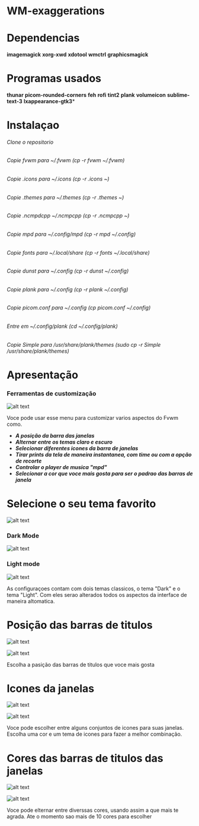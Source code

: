 # WM-exaggerations

# Dependencias

**imagemagick**
**xorg-xwd**
**xdotool**
**wmctrl**
**graphicsmagick**

# Programas usados

**thunar**
**picom-rounded-corners**
**feh**
**rofi**
**tint2**
**plank**
**volumeicon**
**sublime-text-3**
**lxappearance-gtk3***

# Instalaçao

###### Clone o repositorio
###### Copie fvwm para ~/.fvwm (cp -r fvwm ~/.fvwm)
###### Copie .icons para ~/.icons (cp -r .icons ~)
###### Copie .themes para ~/.themes (cp -r .themes ~)
###### Copie .ncmpdcpp ~/.ncmpcpp (cp -r .ncmpcpp ~)
###### Copie mpd para ~/.config/mpd (cp -r mpd ~/.config)
###### Copie fonts para ~/.local/share (cp -r fonts ~/.local/share)
###### Copie dunst para ~/.config (cp -r dunst ~/.config)
###### Copie plank para ~/.config (cp -r plank ~/.config)
###### Copie picom.conf para ~/.config (cp picom.conf ~/.config)
###### Entre em ~/.config/plank (cd  ~/.config/plank)
###### Copie Simple para /usr/share/plank/themes (sudo cp -r Simple /usr/share/plank/themes)

# Apresentação

### Ferramentas de customização

![alt text](https://github.com/hype-moment/WM-exaggerations/blob/main/exemplos/toos.png)

Voce pode usar esse menu para customizar varios aspectos do Fvwm como. 
- ***A posição da barra das janelas*** 
- ***Alternar entre os temas claro e escuro*** 
- ***Selecionar diferentes icones da barra de janelas*** 
- ***Tirar prints da tela de maneira instantanea, com time ou com a opção de recorte*** 
- ***Controlar o player de musica "mpd"*** 
- ***Selecionar a cor que voce mais gosta para ser o padrao das barras de janela*** 

# Selecione o seu tema favorito

![alt text](https://github.com/hype-moment/WM-exaggerations/blob/main/exemplos/mode.png)

### Dark Mode

![alt text](https://github.com/hype-moment/WM-exaggerations/blob/main/exemplos/Dark.png)

### Light mode

![alt text](https://github.com/hype-moment/WM-exaggerations/blob/main/exemplos/Light.png)

As configuraçoes contam com dois temas classicos, o tema "Dark" e o tema "Light". 
Com eles serao alterados todos os aspectos da interface de maneira altomatica.

# Posição das barras de titulos

![alt text](https://github.com/hype-moment/WM-exaggerations/blob/main/exemplos/wposition.png)

![alt text](https://github.com/hype-moment/WM-exaggerations/blob/main/exemplos/Wposition.png)

Escolha a pasição das barras de titulos que voce mais gosta

# Icones da janelas

![alt text](https://github.com/hype-moment/WM-exaggerations/blob/main/exemplos/wicons.png)

![alt text](https://github.com/hype-moment/WM-exaggerations/blob/main/exemplos/Wicons.png)

Voce pode escolher entre alguns conjuntos de icones para suas janelas. 
Escolha uma cor e um tema de icones para fazer a melhor combinação.

# Cores das barras de titulos das janelas

![alt text](https://github.com/hype-moment/WM-exaggerations/blob/main/exemplos/color.png)

![alt text](https://github.com/hype-moment/WM-exaggerations/blob/main/exemplos/Colors.png)

Voce pode elternar entre diverssas cores, usando assim a que mais te agrada. 
Ate o momento sao mais de 10 cores para escolher